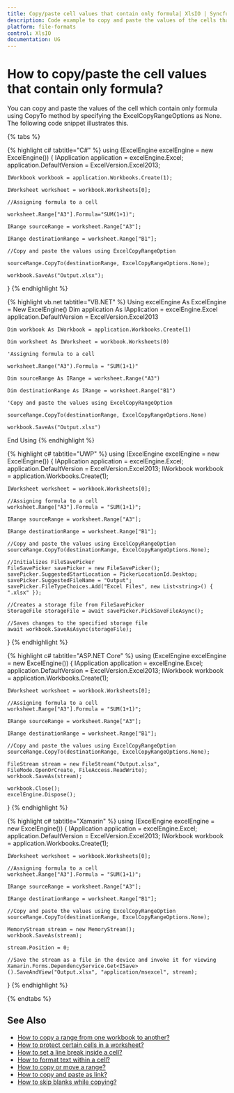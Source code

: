 ```yaml
---
title: Copy/paste cell values that contain only formula| XlsIO | Syncfusion
description: Code example to copy and paste the values of the cells that contain only formulas using Essential XlsIO.
platform: file-formats
control: XlsIO
documentation: UG
---
```


# How to copy/paste the cell values that contain only formula?

You can copy and paste the values of the cell which contain only formula using CopyTo method by specifying the ExcelCopyRangeOptions as None. The following code snippet illustrates this.

{% tabs %}  

{% highlight c# tabtitle="C#" %}
using (ExcelEngine excelEngine = new ExcelEngine())
{
    IApplication application = excelEngine.Excel;
    application.DefaultVersion = ExcelVersion.Excel2013;

    IWorkbook workbook = application.Workbooks.Create(1);

    IWorksheet worksheet = workbook.Worksheets[0];

    //Assigning formula to a cell

    worksheet.Range["A3"].Formula="SUM(1+1)";

    IRange sourceRange = worksheet.Range["A3"];

    IRange destinationRange = worksheet.Range["B1"];

    //Copy and paste the values using ExcelCopyRangeOption

    sourceRange.CopyTo(destinationRange, ExcelCopyRangeOptions.None);

    workbook.SaveAs("Output.xlsx");
}
{% endhighlight %}

{% highlight vb.net tabtitle="VB.NET" %}
Using excelEngine As ExcelEngine = New ExcelEngine()
    Dim application As IApplication = excelEngine.Excel
    application.DefaultVersion = ExcelVersion.Excel2013

    Dim workbook As IWorkbook = application.Workbooks.Create(1)

    Dim worksheet As IWorksheet = workbook.Worksheets(0)

    'Assigning formula to a cell

    worksheet.Range("A3").Formula = "SUM(1+1)"

    Dim sourceRange As IRange = worksheet.Range("A3")

    Dim destinationRange As IRange = worksheet.Range("B1")

    'Copy and paste the values using ExcelCopyRangeOption

    sourceRange.CopyTo(destinationRange, ExcelCopyRangeOptions.None)

    workbook.SaveAs("Output.xlsx")
End Using
{% endhighlight %}

{% highlight c# tabtitle="UWP" %}
using (ExcelEngine excelEngine = new ExcelEngine())
{
    IApplication application = excelEngine.Excel;
    application.DefaultVersion = ExcelVersion.Excel2013;
    IWorkbook workbook = application.Workbooks.Create(1);

    IWorksheet worksheet = workbook.Worksheets[0];

    //Assigning formula to a cell
    worksheet.Range["A3"].Formula = "SUM(1+1)";

    IRange sourceRange = worksheet.Range["A3"];

    IRange destinationRange = worksheet.Range["B1"];

    //Copy and paste the values using ExcelCopyRangeOption
    sourceRange.CopyTo(destinationRange, ExcelCopyRangeOptions.None);

    //Initializes FileSavePicker
    FileSavePicker savePicker = new FileSavePicker();
    savePicker.SuggestedStartLocation = PickerLocationId.Desktop;
    savePicker.SuggestedFileName = "Output";
    savePicker.FileTypeChoices.Add("Excel Files", new List<string>() { ".xlsx" });

    //Creates a storage file from FileSavePicker
    StorageFile storageFile = await savePicker.PickSaveFileAsync();

    //Saves changes to the specified storage file
    await workbook.SaveAsAsync(storageFile);
}
{% endhighlight %}

{% highlight c# tabtitle="ASP.NET Core" %}
using (ExcelEngine excelEngine = new ExcelEngine())
{
    IApplication application = excelEngine.Excel;
    application.DefaultVersion = ExcelVersion.Excel2013;
    IWorkbook workbook = application.Workbooks.Create(1);

    IWorksheet worksheet = workbook.Worksheets[0];

    //Assigning formula to a cell
    worksheet.Range["A3"].Formula = "SUM(1+1)";

    IRange sourceRange = worksheet.Range["A3"];

    IRange destinationRange = worksheet.Range["B1"];

    //Copy and paste the values using ExcelCopyRangeOption
    sourceRange.CopyTo(destinationRange, ExcelCopyRangeOptions.None);

    FileStream stream = new FileStream("Output.xlsx", FileMode.OpenOrCreate, FileAccess.ReadWrite);
    workbook.SaveAs(stream);

    workbook.Close();
    excelEngine.Dispose();
}
{% endhighlight %}

{% highlight c# tabtitle="Xamarin" %}
using (ExcelEngine excelEngine = new ExcelEngine())
{
    IApplication application = excelEngine.Excel;
    application.DefaultVersion = ExcelVersion.Excel2013;
    IWorkbook workbook = application.Workbooks.Create(1);

    IWorksheet worksheet = workbook.Worksheets[0];

    //Assigning formula to a cell
    worksheet.Range["A3"].Formula = "SUM(1+1)";

    IRange sourceRange = worksheet.Range["A3"];

    IRange destinationRange = worksheet.Range["B1"];

    //Copy and paste the values using ExcelCopyRangeOption
    sourceRange.CopyTo(destinationRange, ExcelCopyRangeOptions.None);

    MemoryStream stream = new MemoryStream();
    workbook.SaveAs(stream);

    stream.Position = 0;

    //Save the stream as a file in the device and invoke it for viewing
    Xamarin.Forms.DependencyService.Get<ISave>().SaveAndView("Output.xlsx", "application/msexcel", stream);
}
{% endhighlight %}

{% endtabs %}  

## See Also

* [How to copy a range from one workbook to another?](https://help.syncfusion.com/file-formats/xlsio/faqs/how-to-copy-a-range-from-one-workbook-to-another)
* [How to protect certain cells in a worksheet?](https://help.syncfusion.com/file-formats/xlsio/faqs/how-to-protect-certain-cells-in-a-worksheet)
* [How to set a line break inside a cell?](https://help.syncfusion.com/file-formats/xlsio/faqs/how-to-set-a-line-break-inside-a-cell)
* [How to format text within a cell?](https://help.syncfusion.com/file-formats/xlsio/faqs/how-to-format-text-within-a-cell)
* [How to copy or move a range?](https://help.syncfusion.com/file-formats/xlsio/worksheet-cells-manipulation#copy-or-move-a-range)
* [How to copy and paste as link?](https://help.syncfusion.com/file-formats/xlsio/worksheet-cells-manipulation#copy-and-paste-as-link)
* [How to skip blanks while copying?](https://help.syncfusion.com/file-formats/xlsio/worksheet-cells-manipulation#skip-blanks-while-copying)


